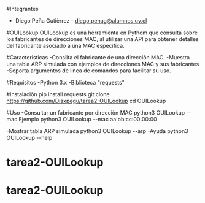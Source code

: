 #Integrantes

- Diego Peña Gutièrrez - diego.penag@alumnos.uv.cl

#OUILookup
OUILookup es una herramienta en Pythom que consulta sobre los fabricantes de direcciones MAC, al utilizar una API para obtener detalles del fabricante asociado a una MAC especifica.

#Caracteristicas
-Consilta el fabricante de una direcciòn MAC.
-Muestra una tabla ARP simulada con ejemplos de direcciones MAC y sus fabricantes
-Soporta argumentos de linea de comandos para facilitar su uso.

#Requisitos
-Python 3.x
-Biblioteca "requests"

#Instalaciòn
pip install requests
git clone https://github.com/Diaxpegu/tarea2-OUILookup
cd OUILookup

#Uso
-Consultar un fabricante por direcciòn MAC
python3 OUILookup --mac <mac>
Ejemplo
python3 OUILookup --mac aa:bb:cc:00:00:00

-Mostrar tabla ARP simulada
python3 OUILookup --arp
-Ayuda
python3 OUILookup --help
# tarea2-OUILookup
# tarea2-OUILookup
